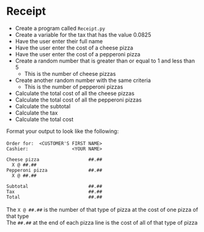 # Receipt

- Create a program called `Receipt.py`
- Create a variable for the tax that has the value 0.0825
- Have the user enter their full name
- Have the user enter the cost of a cheese pizza
- Have the user enter the cost of a pepperoni pizza
- Create a random number that is greater than or equal to 1 and less than 5
  - This is the number of cheese pizzas
- Create another random number with the same criteria
  - This is the number of pepperoni pizzas
- Calculate the total cost of all the cheese pizzas
- Calculate the total cost of all the pepperoni pizzas
- Calculate the subtotal
- Calculate the tax
- Calculate the total cost

Format your output to look like the following:\
\
`Order for:  <CUSTOMER'S FIRST NAME>`\
`Cashier:                <YOUR NAME>`\
`                                   `\
`Cheese pizza                  ##.##`\
`  X @ ##.##                        `\
`Pepperoni pizza               ##.##`\
`  X @ ##.##                        `\
`                                   `\
`Subtotal                      ##.##`\
`Tax                           ##.##`\
`Total                         ##.##`\
\
The `X @ ##.##` is the number of that type of pizza at the cost of one pizza of that type\
The `##.##` at the end of each pizza line is the cost of all of that type of pizza

